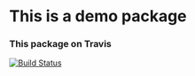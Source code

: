 # This is a demo package

### This package on Travis
[![Build Status](https://travis-ci.com/ssppkenny/demopackage.svg?branch=master)](https://travis-ci.com/github/ssppkenny/demopackage)
